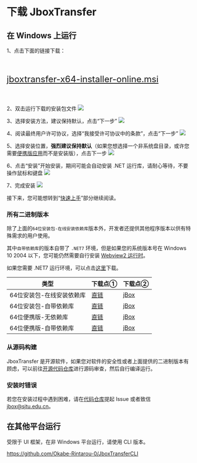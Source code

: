 # 下载 JboxTransfer
## 在 Windows 上运行
1、点击下面的链接下载：
<div class="tip custom-block" style="padding-top: 16px; padding-bottom: 16px;font-size: 24px; line-height: 30px">

[jboxtransfer-x64-installer-online.msi](/bin/jboxtransfer-x64-installer-online.msi)
</div>

2、双击运行下载的安装包文件
![](https://s2.loli.net/2023/10/16/7tIvRcbCsZVDiF9.png)

3、选择安装方法，建议保持默认，点击“下一步”
![](https://s2.loli.net/2023/10/16/9NHudkwv8qUcMDE.png)

4、阅读最终用户许可协议，选择“我接受许可协议中的条款”，点击“下一步”
![](https://s2.loli.net/2023/10/16/ytrkTigWfxonFBq.png)

5、选择安装位置，**强烈建议保持默认**（如果您想选择一个非系统盘目录，或许您需要[便携版应用](#所有二进制版本)而不是安装版），点击下一步
![](https://s2.loli.net/2023/10/16/v3C1ocUWyhRdBxa.png)

6、点击“安装”开始安装，期间可能会自动安装 .NET 运行库，请耐心等待，不要操作鼠标和键盘
![](https://s2.loli.net/2023/10/16/hys5bJudGMIXvD7.png)

7、完成安装
![](https://s2.loli.net/2023/10/16/7MbpZvFi45XBNjR.png)

接下来，您可能想转到“[快速上手](./quickstart)”部分继续阅读。


### 所有二进制版本
除了上面的`64位安装包-在线安装依赖库`版本外，开发者还提供其他程序版本以供有特殊需求的用户使用。

其中`自带依赖库`的版本自带了 `.NET7` 环境，但是如果您的系统版本号在 Windows 10 2004 以下，您可能仍然需要自行安装 [Webview2 运行时](https://developer.microsoft.com/zh-cn/microsoft-edge/webview2/#download-section)。

如果您需要 .NET7 运行环境，可以点击[这里](https://dotnet.microsoft.com/zh-cn/download/dotnet/thank-you/runtime-desktop-7.0.12-windows-x64-installer)下载。

|类型|下载点①|下载点②|
|---|---|---|
|64位安装包-在线安装依赖库|[直链](/bin/jboxtransfer-x64-installer-online.msi)|[jBox](https://jbox.sjtu.edu.cn/l/t1TGSS)|
|64位安装包-自带依赖库|[直链](/bin/jboxtransfer-x64-installer-offline.msi)|[jBox](https://jbox.sjtu.edu.cn/l/rpTkeN)|
|64位便携版-无依赖库|[直链](/bin/jboxtransfer-x64-portable-no-runtime.zip)|[jBox](https://jbox.sjtu.edu.cn/l/o1BygX)|
|64位便携版-自带依赖库|[直链](/bin/jboxtransfer-x64-portable-with-runtime.zip)|[jBox](https://jbox.sjtu.edu.cn/l/C1Vgo1)|

### 从源码构建
JboxTransfer 是开源软件，如果您对软件的安全性或者上面提供的二进制版本有顾虑，可以前往[开源代码仓库](https://github.com/1357310795/JboxTransfer)进行源码审查，然后自行编译运行。

### 安装时错误
若您在安装过程中遇到困难，请在[代码仓库](https://github.com/1357310795/JboxTransfer)提起 Issue 或者致信 jbox@sjtu.edu.cn。

## 在其他平台运行
受限于 UI 框架，在非 Windows 平台运行，请使用 CLI 版本。

https://github.com/Okabe-Rintarou-0/JboxTransferCLI